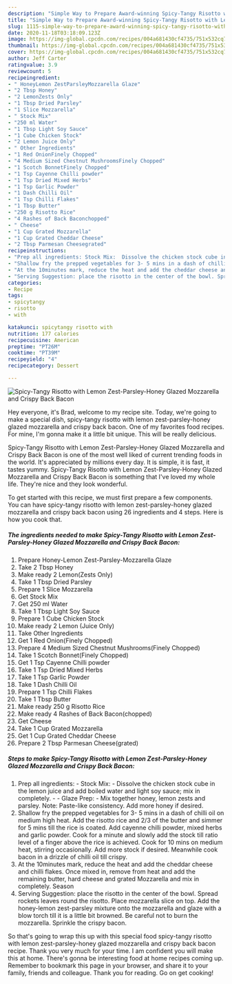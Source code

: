 ```yaml
---
description: "Simple Way to Prepare Award-winning Spicy-Tangy Risotto with Lemon Zest-Parsley-Honey Glazed Mozzarella and Crispy Back Bacon"
title: "Simple Way to Prepare Award-winning Spicy-Tangy Risotto with Lemon Zest-Parsley-Honey Glazed Mozzarella and Crispy Back Bacon"
slug: 1115-simple-way-to-prepare-award-winning-spicy-tangy-risotto-with-lemon-zest-parsley-honey-glazed-mozzarella-and-crispy-back-bacon
date: 2020-11-18T03:18:09.123Z
image: https://img-global.cpcdn.com/recipes/004a681430cf4735/751x532cq70/spicy-tangy-risotto-with-lemon-zest-parsley-honey-glazed-mozzarella-and-crispy-back-bacon-recipe-main-photo.jpg
thumbnail: https://img-global.cpcdn.com/recipes/004a681430cf4735/751x532cq70/spicy-tangy-risotto-with-lemon-zest-parsley-honey-glazed-mozzarella-and-crispy-back-bacon-recipe-main-photo.jpg
cover: https://img-global.cpcdn.com/recipes/004a681430cf4735/751x532cq70/spicy-tangy-risotto-with-lemon-zest-parsley-honey-glazed-mozzarella-and-crispy-back-bacon-recipe-main-photo.jpg
author: Jeff Carter
ratingvalue: 3.9
reviewcount: 5
recipeingredient:
- " HoneyLemon ZestParsleyMozzarella Glaze"
- "2 Tbsp Honey"
- "2 LemonZests Only"
- "1 Tbsp Dried Parsley"
- "1 Slice Mozzarella"
- " Stock Mix"
- "250 ml Water"
- "1 Tbsp Light Soy Sauce"
- "1 Cube Chicken Stock"
- "2 Lemon Juice Only"
- " Other Ingredients"
- "1 Red OnionFinely Chopped"
- "4 Medium Sized Chestnut MushroomsFinely Chopped"
- "1 Scotch BonnetFinely Chopped"
- "1 Tsp Cayenne Chilli powder"
- "1 Tsp Dried Mixed Herbs"
- "1 Tsp Garlic Powder"
- "1 Dash Chilli Oil"
- "1 Tsp Chilli Flakes"
- "1 Tbsp Butter"
- "250 g Risotto Rice"
- "4 Rashes of Back Baconchopped"
- " Cheese"
- "1 Cup Grated Mozzarella"
- "1 Cup Grated Cheddar Cheese"
- "2 Tbsp Parmesan Cheesegrated"
recipeinstructions:
- "Prep all ingredients: Stock Mix:  Dissolve the chicken stock cube in the lemon juice and add boiled water and light soy sauce; mix in completely.   Glaze Prep: Mix together honey, lemon zests and parsley. Note: Paste-like consistency. Add more honey if desired."
- "Shallow fry the prepped vegetables for 3- 5 mins in a dash of chilli oil on medium high heat. Add the risotto rice and 2/3 of the butter and simmer for 5 mins till the rice is coated. Add cayenne chilli powder, mixed herbs and garlic powder. Cook for a minute and slowly add the stock till ratio level of a finger above the rice is achieved. Cook for 10 mins on medium heat, stirring occasionally. Add more stock if desired. Meanwhile cook bacon in a drizzle of chilli oil till crispy."
- "At the 10minutes mark, reduce the heat and add the cheddar cheese and chilli flakes. Once mixed in, remove from heat and add the remaining butter, hard cheese and grated Mozzarella and mix in completely. Season"
- "Serving Suggestion: place the risotto in the center of the bowl. Spread rockets leaves round the risotto. Place mozzarella slice on top. Add the honey-lemon zest-parsley mixture onto the mozzarella and glaze with a blow torch till it is a little bit browned. Be careful not to burn the mozzarella. Sprinkle the crispy bacon."
categories:
- Recipe
tags:
- spicytangy
- risotto
- with

katakunci: spicytangy risotto with 
nutrition: 177 calories
recipecuisine: American
preptime: "PT26M"
cooktime: "PT39M"
recipeyield: "4"
recipecategory: Dessert

---
```



![Spicy-Tangy Risotto with Lemon Zest-Parsley-Honey Glazed Mozzarella and Crispy Back Bacon](https://img-global.cpcdn.com/recipes/004a681430cf4735/751x532cq70/spicy-tangy-risotto-with-lemon-zest-parsley-honey-glazed-mozzarella-and-crispy-back-bacon-recipe-main-photo.jpg)

Hey everyone, it's Brad, welcome to my recipe site. Today, we're going to make a special dish, spicy-tangy risotto with lemon zest-parsley-honey glazed mozzarella and crispy back bacon. One of my favorites food recipes. For mine, I'm gonna make it a little bit unique. This will be really delicious.



Spicy-Tangy Risotto with Lemon Zest-Parsley-Honey Glazed Mozzarella and Crispy Back Bacon is one of the most well liked of current trending foods in the world. It's appreciated by millions every day. It is simple, it is fast, it tastes yummy. Spicy-Tangy Risotto with Lemon Zest-Parsley-Honey Glazed Mozzarella and Crispy Back Bacon is something that I've loved my whole life. They're nice and they look wonderful.


To get started with this recipe, we must first prepare a few components. You can have spicy-tangy risotto with lemon zest-parsley-honey glazed mozzarella and crispy back bacon using 26 ingredients and 4 steps. Here is how you cook that.

<!--inarticleads1-->

##### The ingredients needed to make Spicy-Tangy Risotto with Lemon Zest-Parsley-Honey Glazed Mozzarella and Crispy Back Bacon:

1. Prepare  Honey-Lemon Zest-Parsley-Mozzarella Glaze
1. Take 2 Tbsp Honey
1. Make ready 2 Lemon(Zests Only)
1. Take 1 Tbsp Dried Parsley
1. Prepare 1 Slice Mozzarella
1. Get  Stock Mix
1. Get 250 ml Water
1. Take 1 Tbsp Light Soy Sauce
1. Prepare 1 Cube Chicken Stock
1. Make ready 2 Lemon (Juice Only)
1. Take  Other Ingredients
1. Get 1 Red Onion(Finely Chopped)
1. Prepare 4 Medium Sized Chestnut Mushrooms(Finely Chopped)
1. Take 1 Scotch Bonnet(Finely Chopped)
1. Get 1 Tsp Cayenne Chilli powder
1. Take 1 Tsp Dried Mixed Herbs
1. Take 1 Tsp Garlic Powder
1. Take 1 Dash Chilli Oil
1. Prepare 1 Tsp Chilli Flakes
1. Take 1 Tbsp Butter
1. Make ready 250 g Risotto Rice
1. Make ready 4 Rashes of Back Bacon(chopped)
1. Get  Cheese
1. Take 1 Cup Grated Mozzarella
1. Get 1 Cup Grated Cheddar Cheese
1. Prepare 2 Tbsp Parmesan Cheese(grated)




<!--inarticleads2-->

##### Steps to make Spicy-Tangy Risotto with Lemon Zest-Parsley-Honey Glazed Mozzarella and Crispy Back Bacon:

1. Prep all ingredients: - Stock Mix:  - Dissolve the chicken stock cube in the lemon juice and add boiled water and light soy sauce; mix in completely.  -  - Glaze Prep: - Mix together honey, lemon zests and parsley. Note: Paste-like consistency. Add more honey if desired.
1. Shallow fry the prepped vegetables for 3- 5 mins in a dash of chilli oil on medium high heat. Add the risotto rice and 2/3 of the butter and simmer for 5 mins till the rice is coated. Add cayenne chilli powder, mixed herbs and garlic powder. Cook for a minute and slowly add the stock till ratio level of a finger above the rice is achieved. Cook for 10 mins on medium heat, stirring occasionally. Add more stock if desired. Meanwhile cook bacon in a drizzle of chilli oil till crispy.
1. At the 10minutes mark, reduce the heat and add the cheddar cheese and chilli flakes. Once mixed in, remove from heat and add the remaining butter, hard cheese and grated Mozzarella and mix in completely. Season
1. Serving Suggestion: place the risotto in the center of the bowl. Spread rockets leaves round the risotto. Place mozzarella slice on top. Add the honey-lemon zest-parsley mixture onto the mozzarella and glaze with a blow torch till it is a little bit browned. Be careful not to burn the mozzarella. Sprinkle the crispy bacon.




So that's going to wrap this up with this special food spicy-tangy risotto with lemon zest-parsley-honey glazed mozzarella and crispy back bacon recipe. Thank you very much for your time. I am confident you will make this at home. There's gonna be interesting food at home recipes coming up. Remember to bookmark this page in your browser, and share it to your family, friends and colleague. Thank you for reading. Go on get cooking!
